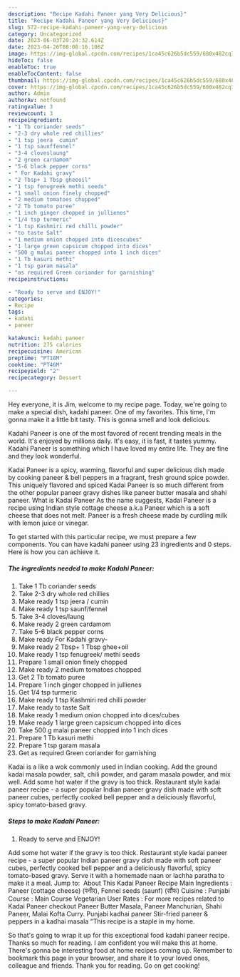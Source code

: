```yaml
---
description: "Recipe Kadahi Paneer yang Very Delicious}"
title: "Recipe Kadahi Paneer yang Very Delicious}"
slug: 572-recipe-kadahi-paneer-yang-very-delicious
category: Uncategorized
date: 2023-06-03T20:24:32.614Z
date: 2023-04-26T08:08:16.106Z
image: https://img-global.cpcdn.com/recipes/1ca45c626b5dc559/680x482cq70/kadahi-paneer-recipe-main-photo.jpg
hideToc: false
enableToc: true
enableTocContent: false
thumbnail: https://img-global.cpcdn.com/recipes/1ca45c626b5dc559/680x482cq70/kadahi-paneer-recipe-main-photo.jpg
cover: https://img-global.cpcdn.com/recipes/1ca45c626b5dc559/680x482cq70/kadahi-paneer-recipe-main-photo.jpg
author: Admin
authorAv: notfound
ratingvalue: 3
reviewcount: 3
recipeingredient:
- "1 Tb coriander seeds"
- "2-3 dry whole red chillies"
- "1 tsp jeera  cumin"
- "1 tsp saunffennel"
- "3-4 cloveslaung"
- "2 green cardamom"
- "5-6 black pepper corns"
- " For Kadahi gravy"
- "2 Tbsp+ 1 Tbsp gheeoil"
- "1 tsp fenugreek methi seeds"
- "1 small onion finely chopped"
- "2 medium tomatoes chopped"
- "2 Tb tomato puree"
- "1 inch ginger chopped in jullienes"
- "1/4 tsp turmeric"
- "1 tsp Kashmiri red chilli powder"
- "to taste Salt"
- "1 medium onion chopped into dicescubes"
- "1 large green capsicum chopped into dices"
- "500 g malai paneer chopped into 1 inch dices"
- "1 Tb kasuri methi"
- "1 tsp garam masala"
- "as required Green coriander for garnishing"
recipeinstructions:

- "Ready to serve and ENJOY!"
categories:
- Recipe
tags:
- kadahi
- paneer

katakunci: kadahi paneer 
nutrition: 275 calories
recipecuisine: American
preptime: "PT18M"
cooktime: "PT46M"
recipeyield: "2"
recipecategory: Dessert

---
```



Hey everyone, it is Jim, welcome to my recipe page. Today, we're going to make a special dish, kadahi paneer. One of my favorites. This time, I'm gonna make it a little bit tasty. This is gonna smell and look delicious.

Kadahi Paneer is one of the most favored of recent trending meals in the world. It's enjoyed by millions daily. It's easy, it is fast, it tastes yummy. Kadahi Paneer is something which I have loved my entire life. They are fine and they look wonderful.

Kadai Paneer is a spicy, warming, flavorful and super delicious dish made by cooking paneer &amp; bell peppers in a fragrant, fresh ground spice powder. This uniquely flavored and spiced Kadai Paneer is so much different from the other popular paneer gravy dishes like paneer butter masala and shahi paneer. What is Kadai Paneer As the name suggests, Kadai Paneer is a recipe using Indian style cottage cheese a.k.a Paneer which is a soft cheese that does not melt. Paneer is a fresh cheese made by curdling milk with lemon juice or vinegar.


To get started with this particular recipe, we must prepare a few components. You can have kadahi paneer using 23 ingredients and 0 steps. Here is how you can achieve it.

<!--inarticleads1-->

##### The ingredients needed to make Kadahi Paneer:

1. Take 1 Tb coriander seeds
1. Take 2-3 dry whole red chillies
1. Make ready 1 tsp jeera / cumin
1. Make ready 1 tsp saunf/fennel
1. Take 3-4 cloves/laung
1. Make ready 2 green cardamom
1. Take 5-6 black pepper corns
1. Make ready  For Kadahi gravy-
1. Make ready 2 Tbsp+ 1 Tbsp ghee+oil
1. Make ready 1 tsp fenugreek/ methi seeds
1. Prepare 1 small onion finely chopped
1. Make ready 2 medium tomatoes chopped
1. Get 2 Tb tomato puree
1. Prepare 1 inch ginger chopped in jullienes
1. Get 1/4 tsp turmeric
1. Make ready 1 tsp Kashmiri red chilli powder
1. Make ready to taste Salt
1. Make ready 1 medium onion chopped into dices/cubes
1. Make ready 1 large green capsicum chopped into dices
1. Take 500 g malai paneer chopped into 1 inch dices
1. Prepare 1 Tb kasuri methi
1. Prepare 1 tsp garam masala
1. Get as required Green coriander for garnishing


Kadai is a like a wok commonly used in Indian cooking. Add the ground kadai masala powder, salt, chili powder, and garam masala powder, and mix well. Add some hot water if the gravy is too thick. Restaurant style kadai paneer recipe - a super popular Indian paneer gravy dish made with soft paneer cubes, perfectly cooked bell pepper and a deliciously flavorful, spicy tomato-based gravy. 

<!--inarticleads2-->

##### Steps to make Kadahi Paneer:


1. Ready to serve and ENJOY!

Add some hot water if the gravy is too thick. Restaurant style kadai paneer recipe - a super popular Indian paneer gravy dish made with soft paneer cubes, perfectly cooked bell pepper and a deliciously flavorful, spicy tomato-based gravy. Serve it with a homemade naan or lachha paratha to make it a meal. Jump to: ️ About This Kadai Paneer Recipe Main Ingredients : Paneer (cottage cheese) (पनीर), Fennel seeds (saunf) (सौंफ) Cuisine : Punjabi Course : Main Course Vegetarian User Rates : For more recipes related to Kadai Paneer checkout Paneer Butter Masala, Paneer Manchurian, Shahi Paneer, Malai Kofta Curry. Punjabi kadhai paneer Stir-fried paneer &amp; peppers in a kadhai masala &#34;This recipe is a staple in my home. 

So that's going to wrap it up for this exceptional food kadahi paneer recipe. Thanks so much for reading. I am confident you will make this at home. There's gonna be interesting food at home recipes coming up. Remember to bookmark this page in your browser, and share it to your loved ones, colleague and friends. Thank you for reading. Go on get cooking!
